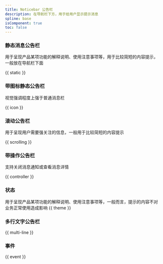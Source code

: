 ```yaml
---
title: Noticebar 公告栏
description: 在导航栏下方，用于给用户显示提示消息
spline: base
isComponent: true
toc: false
---
```


### 静态消息公告栏

用于呈现产品某项功能的解释说明、使用注意事项等，用于比较简短的内容提示，一般放在导航栏下面

{{ static }}

### 带图标静态公告栏

视觉强调程度上强于普通消息栏

{{ icon }}

### 滚动公告栏

用于呈现用户需要强关注的信息，一般用于比较简短的内容提示

{{ scrolling }}

### 带操作公告栏

支持关闭消息通知或查看消息详情

{{ controller }}

### 状态

用于呈现产品某项功能的解释说明、使用注意事项等，一般而言，提示的内容不对业务正常使用造成影响
{{ theme }}

### 多行文字公告栏

{{ multi-line }}

### 事件

{{ event }}
